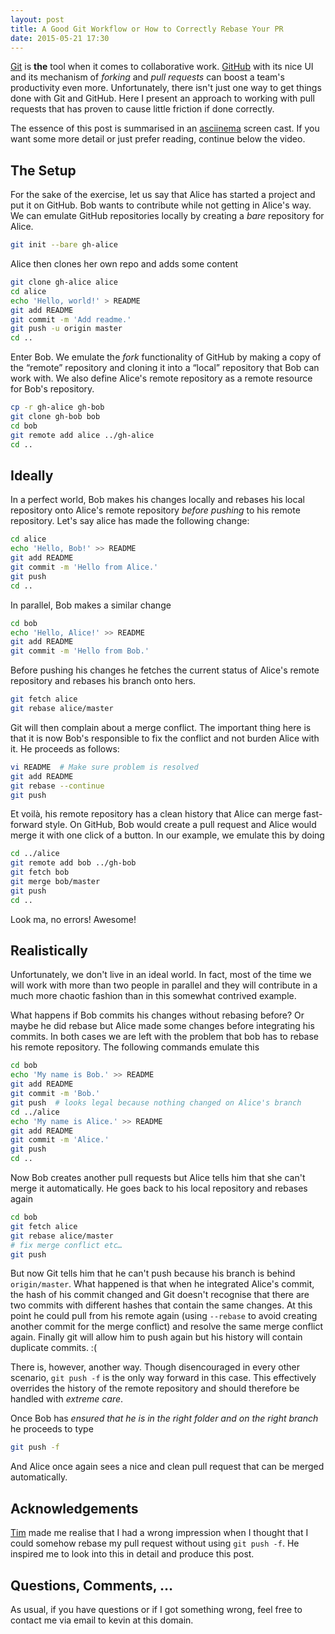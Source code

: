 ```yaml
---
layout: post
title: A Good Git Workflow or How to Correctly Rebase Your PR
date: 2015-05-21 17:30
---
```


[Git](https://git-scm.com) is **the** tool when it comes to collaborative work. [GitHub](https://github.com) with its nice UI and its mechanism of _forking_ and _pull requests_ can boost a team's productivity even more. Unfortunately, there isn't just one way to get things done with Git and GitHub. Here I present an approach to working with pull requests that has proven to cause little friction if done correctly. 

The essence of this post is summarised in an [asciinema](https://asciinema.org) screen cast. If you want some more detail or just prefer reading, continue below the video.

<script type="text/javascript" src="https://asciinema.org/a/20373.js" id="asciicast-20373" async></script>

## The Setup
For the sake of the exercise, let us say that Alice has started a project and put it on GitHub. Bob wants to contribute while not getting in Alice's way. We can emulate GitHub repositories locally by creating a _bare_ repository for Alice.

```bash
git init --bare gh-alice
```

Alice then clones her own repo and adds some content

```bash
git clone gh-alice alice
cd alice
echo 'Hello, world!' > README
git add README
git commit -m 'Add readme.'
git push -u origin master
cd ..
```

Enter Bob. We emulate the _fork_ functionality of GitHub by making a copy of the “remote” repository and cloning it into a “local” repository that Bob can work with. We also define Alice's remote repository as a remote resource for Bob's repository.

```bash
cp -r gh-alice gh-bob
git clone gh-bob bob
cd bob
git remote add alice ../gh-alice
cd ..
```

## Ideally
In a perfect world, Bob makes his changes locally and rebases his local repository onto Alice's remote repository _before pushing_ to his remote repository. Let's say alice has made the following change:

```bash
cd alice
echo 'Hello, Bob!' >> README
git add README
git commit -m 'Hello from Alice.'
git push
cd ..
```

In parallel, Bob makes a similar change

```bash
cd bob
echo 'Hello, Alice!' >> README
git add README
git commit -m 'Hello from Bob.'
```

Before pushing his changes he fetches the current status of Alice's remote repository and rebases his branch onto hers.

```bash
git fetch alice
git rebase alice/master
```

Git will then complain about a merge conflict. The important thing here is that it is now Bob's responsible to fix the conflict and not burden Alice with it. He proceeds as follows:

```bash
vi README  # Make sure problem is resolved
git add README
git rebase --continue
git push
```

Et voilà, his remote repository has a clean history that Alice can merge fast-forward style. On GitHub, Bob would create a pull request and Alice would merge it with one click of a button. In our example, we emulate this by doing

```bash
cd ../alice
git remote add bob ../gh-bob
git fetch bob
git merge bob/master
git push
cd ..
```

Look ma, no errors! Awesome!


## Realistically
Unfortunately, we don't live in an ideal world. In fact, most of the time we will work with more than two people in parallel and they will contribute in a much more chaotic fashion than in this somewhat contrived example.

What happens if Bob commits his changes without rebasing before? Or maybe he did rebase but Alice made some changes before integrating his commits. In both cases we are left with the problem that bob has to rebase his remote repository. The following commands emulate this

```bash
cd bob
echo 'My name is Bob.' >> README
git add README
git commit -m 'Bob.'
git push  # looks legal because nothing changed on Alice's branch
cd ../alice
echo 'My name is Alice.' >> README
git add README
git commit -m 'Alice.'
git push
cd ..
```

Now Bob creates another pull requests but Alice tells him that she can't merge it automatically. He goes back to his local repository and rebases again

```bash
cd bob
git fetch alice
git rebase alice/master
# fix merge conflict etc…
git push
```

But now Git tells him that he can't push because his branch is behind `origin/master`. What happened is that when he integrated Alice's commit, the hash of his commit changed and Git doesn't recognise that there are two commits with different hashes that contain the same changes. At this point he could pull from his remote again (using `--rebase` to avoid creating another commit for the merge conflict) and resolve the same merge conflict again. Finally git will allow him to push again but his history will contain duplicate commits. :(

There is, however, another way. Though disencouraged in every other scenario, `git push -f` is the only way forward in this case. This effectively overrides the history of the remote repository and should therefore be handled with _extreme care_.

Once Bob has _ensured that he is in the right folder and on the right branch_ he proceeds to type

```bash
git push -f
```

And Alice once again sees a nice and clean pull request that can be merged automatically.


## Acknowledgements
[Tim](https://betatim.github.io/) made me realise that I had a wrong impression when I thought that I could somehow rebase my pull request without using `git push -f`. He inspired me to look into this in detail and produce this post.


## Questions, Comments, …
As usual, if you have questions or if I got something wrong, feel free to contact me via email to kevin at this domain.
